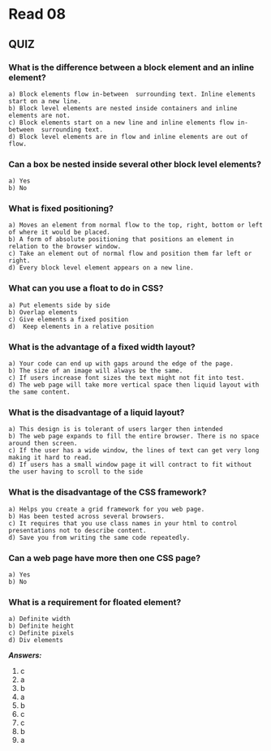 # Read 08 

## QUIZ 

### What is the difference between a block element and an inline element? 
~~~
a) Block elements flow in-between  surrounding text. Inline elements start on a new line. 
b) Block level elements are nested inside containers and inline elements are not. 
c) Block elements start on a new line and inline elements flow in-between  surrounding text.
d) Block level elements are in flow and inline elements are out of flow.
~~~

### Can a box be nested inside several other block level elements? 
~~~
a) Yes 
b) No 
~~~

### What is fixed positioning? 
~~~
a) Moves an element from normal flow to the top, right, bottom or left of where it would be placed. 
b) A form of absolute positioning that positions an element in relation to the browser window. 
c) Take an element out of normal flow and position them far left or right. 
d) Every block level element appears on a new line. 
~~~

### What can you use a float to do in CSS? 
~~~
a) Put elements side by side 
b) Overlap elements 
c) Give elements a fixed position
d)  Keep elements in a relative position 
~~~

### What is the advantage of a fixed width layout? 
~~~
a) Your code can end up with gaps around the edge of the page. 
b) The size of an image will always be the same. 
c) If users increase font sizes the text might not fit into test.
d) The web page will take more vertical space then liquid layout with the same content. 
~~~

### What is the disadvantage of a liquid layout? 
~~~
a) This design is is tolerant of users larger then intended
b) The web page expands to fill the entire browser. There is no space around then screen. 
c) If the user has a wide window, the lines of text can get very long making it hard to read.
d) If users has a small window page it will contract to fit without the user having to scroll to the side 
~~~

### What is the disadvantage of the CSS framework? 
~~~
a) Helps you create a grid framework for you web page. 
b) Has been tested across several browsers. 
c) It requires that you use class names in your html to control presentations not to describe content.
d) Save you from writing the same code repeatedly. 
~~~ 

### Can a web page have more then one CSS page? 
~~~
a) Yes 
b) No 
~~~

### What is a requirement for floated element? 
~~~
a) Definite width 
b) Definite height 
c) Definite pixels
d) Div elements 
~~~ 

***Answers:***  

1. c 
2. a 
3. b 
4. a 
5. b
6. c
7. c
8. b
9. a
